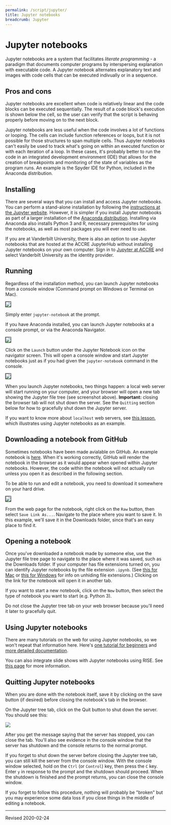 ```yaml
---
permalink: /script/jupyter/
title: Jupyter notebooks
breadcrumb: Jupyter
---
```


# Jupyter notebooks

Jupyter notebooks are a system that facilitates *literate programming* - a paradigm that documents computer programs by interspersing explanation with executable code.  A Jupyter notebook alternates explanatory text and images with code cells that can be executed indivually or in a sequence.

## Pros and cons

Jupyter notebooks are excellent when code is relatively linear and the code blocks can be executed sequentially.  The result of a code block's execution is shown below the cell, so the user can verify that the script is behaving properly before moving on to the next block.

Jupyter notebooks are less useful when the code involves a lot of functions or looping.  The cells can include function references or loops, but it is not possible for those structures to span multiple cells.  Thus Jupyter notebooks can't easily be used to track what's going on within an executed function or with each iteration of a loop.  In these cases, it's probably better to run the code in an integrated development environment (IDE) that allows for the creation of breakpoints and monitoring of the state of variables as the program runs.  An example is the Spyder IDE for Python, included in the Anaconda distribution.

## Installing

There are several ways that you can install and access Jupyter notebooks.  You can perform a stand-alone installation by following the [instructions at the Jupyter website](https://jupyter.org/install.html).  However, it is simpler if you install Jupyter notebooks as part of a larger installation of the [Anaconda distribution](../anaconda/).  Installing via Anaconda also installs Python 3 and R, necessary prerequisites for using the notebooks, as well as most packages you will ever need to use.

If you are at Vanderbilt University, there is also an option to use Jupyter notebooks that are hosted at the ACCRE JupyterHub without installing Jupyter notebooks on your own computer.  Sign in to [Jupyter at ACCRE](https://jupyter.accre.vanderbilt.edu/hub/login) and select Vanderbilt University as the identity provider.

## Running

Regardless of the installation method, you can launch Jupyter notebooks from a console window (Command prompt on Windows or Terminal on Mac).  

<img src="../images/terminal-jupyter-start.png" style="border:1px solid black">

Simply enter `jupyter-notebook` at the prompt.

If you have Anaconda installed, you can launch Jupyter notebooks at a console prompt, or via the Anaconda Navigator.  

<img src="../images/anaconda-jupyter-start.png" style="border:1px solid black">

Click on the `Launch` button under the Jupyter Notebook icon on the navigator screen.  This will open a console window and start Jupyter notebooks just as if you had given the `jupyter-notebook` command in the console.  

<img src="../images/jupyter-tree-screen.png" style="border:1px solid black">

When you launch Jupyter notebooks, two things happen: a local web server will start running on your computer, and your browser will open a new tab showing the Jupyter file tree (see screenshot above).  **Important:** closing the browser tab will not shut down the server.  See the `Quitting` section below for how to gracefully shut down the Jupyter server.

If you want to know more about `localhost` web servers, see [this lesson](https://heardlibrary.github.io/digital-scholarship/computer/command-windows/#localhost-web-servers), which illustrates using Jupyter notebooks as an example.   

## Downloading a notebook from GitHub

Sometimes notebooks have been made avialable on GitHub.  An example notebook is [here](https://github.com/HeardLibrary/digital-scholarship/blob/master/code/pylesson/intro.ipynb).  When it's working correctly, GitHub will render the notebook in the browser as it would appear when opened within Jupyter notebooks.  However, the code within the notebook will not actually run unless you open it as described in the following section.

To be able to run and edit a notebook, you need to download it somewhere on your hard drive.

<img src="../python/images/save-github-raw.png" style="border:1px solid black">

From the web page for the notebook, right click on the `Raw` button, then select `Save Link As...`.  Navigate to the place where you want to save it.  In this example, we'll save it in the Downloads folder, since that's an easy place to find it.


## Opening a notebook

Once you've downloaded a notebook made by someone else, use the Jupyter file tree page to navigate to the place where it was saved, such as the Downloads folder.  If your computer has file extensions turned on, you can identify Jupyter notebooks by the file extension `.ipynb`.  (See [this for Mac](https://heardlibrary.github.io/digital-scholarship/computer/files-mac/#unhiding-file-extensions) or [this for Windows](https://heardlibrary.github.io/digital-scholarship/computer/files-windows/#unhiding-file-extensions) for info on unhiding file extensions.)  Clicking on the link for the notebook will open it in another tab.  

If you want to start a new notebook, click on the `New` button, then select the type of notebook you want to start (e.g. Python 3).  

Do not close the Jupyter tree tab on your web browser because you'll need it later to gracefully quit.

## Using Jupyter notebooks

There are many tutorials on the web for using Jupyter notebooks, so we won't repeat that information here.  Here's [one tutorial for beginners](https://www.dataquest.io/blog/jupyter-notebook-tutorial/) and [more detailed documentation](https://jupyter-notebook.readthedocs.io/en/stable/examples/Notebook/Notebook%20Basics.html).  

You can also integrate slide shows with Jupyter notebooks using RISE. See [this page](https://rise.readthedocs.io/en/stable/) for more information.

## Quitting Jupyter notebooks

When you are done with the notebook itself, save it by clicking on the save button (if desired) before closing the notebook's tab in the browser.  

On the Jupyter tree tab, click on the Quit button to shut down the server.  You should see this:

![](../../computer/images-6-mac/jupyter-shutdown.png)

After you get the message saying that the server has stopped, you can close the tab.  You'll also see evidence in the console window that the server has shutdown and the console returns to the normal prompt.  

If you forget to shut down the server before closing the Jupyter tree tab, you can still kill the server from the console window.  With the console window selected, hold on the `Ctrl` (or `Control`) key, then press the `C` key.  Enter `y` in response to the prompt and the shutdown should proceed.  When the shutdown is finished and the prompt returns, you can close the console window.  

If you forget to follow this procedure, nothing will probably be "broken" but you may experience some data loss if you close things in the middle of editing a notebook.

----
Revised 2020-02-24
